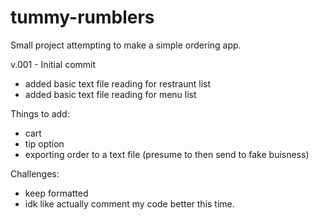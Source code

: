 # tummy-rumblers
Small project attempting to make a simple ordering app.

v.001 - Initial commit
  - added basic text file reading for restraunt list
  - added basic text file reading for menu list

Things to add: 
  - cart
  - tip option
  - exporting order to a text file (presume to then send to fake buisness)

Challenges:
  - keep formatted
  - idk like actually comment my code better this time.
